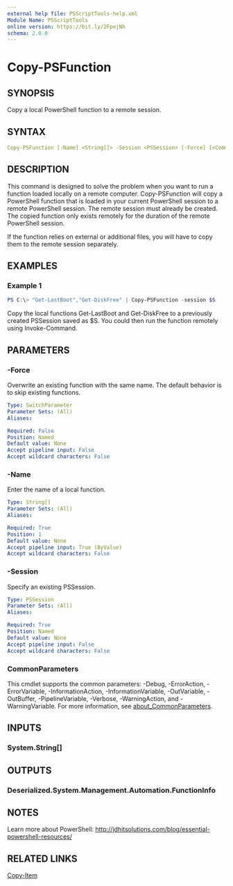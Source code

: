 ```yaml
---
external help file: PSScriptTools-help.xml
Module Name: PSScriptTools
online version: https://bit.ly/2FpejNh
schema: 2.0.0
---
```


# Copy-PSFunction

## SYNOPSIS

Copy a local PowerShell function to a remote session.

## SYNTAX

```yaml
Copy-PSFunction [-Name] <String[]> -Session <PSSession> [-Force] [<CommonParameters>]
```

## DESCRIPTION

This command is designed to solve the problem when you want to run a function loaded locally on a remote computer. Copy-PSFunction will copy a PowerShell function that is loaded in your current PowerShell session to a remote PowerShell session. The remote session must already be created. The copied function only exists remotely for the duration of the remote PowerShell session.

If the function relies on external or additional files, you will have to copy them to the remote session separately.

## EXAMPLES

### Example 1

```powershell
PS C:\> "Get-LastBoot","Get-DiskFree" | Copy-PSFunction -session $S
```

Copy the local functions Get-LastBoot and Get-DiskFree to a previously created PSSession saved as $S. You could then run the function remotely using Invoke-Command.

## PARAMETERS

### -Force

Overwrite an existing function with the same name. The default behavior is to skip existing functions.

```yaml
Type: SwitchParameter
Parameter Sets: (All)
Aliases:

Required: False
Position: Named
Default value: None
Accept pipeline input: False
Accept wildcard characters: False
```

### -Name

Enter the name of a local function.

```yaml
Type: String[]
Parameter Sets: (All)
Aliases:

Required: True
Position: 1
Default value: None
Accept pipeline input: True (ByValue)
Accept wildcard characters: False
```

### -Session

Specify an existing PSSession.

```yaml
Type: PSSession
Parameter Sets: (All)
Aliases:

Required: True
Position: Named
Default value: None
Accept pipeline input: False
Accept wildcard characters: False
```

### CommonParameters

This cmdlet supports the common parameters: -Debug, -ErrorAction, -ErrorVariable, -InformationAction, -InformationVariable, -OutVariable, -OutBuffer, -PipelineVariable, -Verbose, -WarningAction, and -WarningVariable. For more information, see [about_CommonParameters](http://go.microsoft.com/fwlink/?LinkID=113216).

## INPUTS

### System.String[]

## OUTPUTS

### Deserialized.System.Management.Automation.FunctionInfo

## NOTES

Learn more about PowerShell: http://jdhitsolutions.com/blog/essential-powershell-resources/

## RELATED LINKS

[Copy-Item]()
